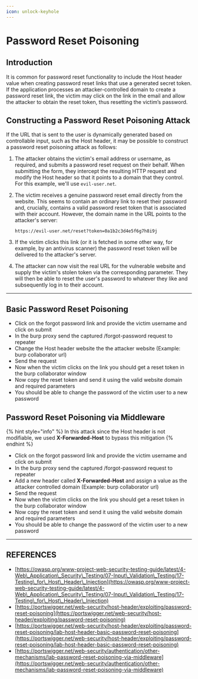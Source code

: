 ```yaml
---
icon: unlock-keyhole
---
```


# Password Reset Poisoning

## Introduction

It is common for password reset functionality to include the Host header value when creating password reset links that use a generated secret token. If the application processes an attacker-controlled domain to create a password reset link, the victim may click on the link in the email and allow the attacker to obtain the reset token, thus resetting the victim’s password.

## Constructing a Password Reset Poisoning Attack

If the URL that is sent to the user is dynamically generated based on controllable input, such as the Host header, it may be possible to construct a password reset poisoning attack as follows:

1. The attacker obtains the victim's email address or username, as required, and submits a password reset request on their behalf. When submitting the form, they intercept the resulting HTTP request and modify the Host header so that it points to a domain that they control. For this example, we'll use `evil-user.net`.
2.  The victim receives a genuine password reset email directly from the website. This seems to contain an ordinary link to reset their password and, crucially, contains a valid password reset token that is associated with their account. However, the domain name in the URL points to the attacker's server:

    `https://evil-user.net/reset?token=0a1b2c3d4e5f6g7h8i9j`
3. If the victim clicks this link (or it is fetched in some other way, for example, by an antivirus scanner) the password reset token will be delivered to the attacker's server.
4. The attacker can now visit the real URL for the vulnerable website and supply the victim's stolen token via the corresponding parameter. They will then be able to reset the user's password to whatever they like and subsequently log in to their account.



***

## Basic Password Reset Poisoning

* Click on the forgot password link and provide the victim username and click on submit
* In the burp proxy send the captured /forgot-password request to repeater
* Change the Host header website the the attacker website (Example: burp collaborator url)
* Send the request&#x20;
* Now when the victim clicks on the link you should get a reset token in the burp collaborator window
* Now copy the reset token and send it using the valid website domain and required parameters
* You should be able to change the password of the victim user to a new password

## Password Reset Poisoning via Middleware

{% hint style="info" %}
In this attack since the Host header is not modifiable, we used **X-Forwarded-Host** to bypass this mitigation
{% endhint %}

* Click on the forgot password link and provide the victim username and click on submit
* In the burp proxy send the captured /forgot-password request to repeater
* Add a new header called **X-Forwarded-Host** and assign a value as the attacker controlled domain (Example: burp collaborator url)
* Send the request&#x20;
* Now when the victim clicks on the link you should get a reset token in the burp collaborator window
* Now copy the reset token and send it using the valid website domain and required parameters
* You should be able to change the password of the victim user to a new password





***

## REFERENCES

* [https://owasp.org/www-project-web-security-testing-guide/latest/4-Web\_Application\_Security\_Testing/07-Input\_Validation\_Testing/17-Testing\_for\_Host\_Header\_Injection](https://owasp.org/www-project-web-security-testing-guide/latest/4-Web\_Application\_Security\_Testing/07-Input\_Validation\_Testing/17-Testing\_for\_Host\_Header\_Injection)
* [https://portswigger.net/web-security/host-header/exploiting/password-reset-poisoning](https://portswigger.net/web-security/host-header/exploiting/password-reset-poisoning)
* [https://portswigger.net/web-security/host-header/exploiting/password-reset-poisoning/lab-host-header-basic-password-reset-poisoning](https://portswigger.net/web-security/host-header/exploiting/password-reset-poisoning/lab-host-header-basic-password-reset-poisoning)
* [https://portswigger.net/web-security/authentication/other-mechanisms/lab-password-reset-poisoning-via-middleware](https://portswigger.net/web-security/authentication/other-mechanisms/lab-password-reset-poisoning-via-middleware)

